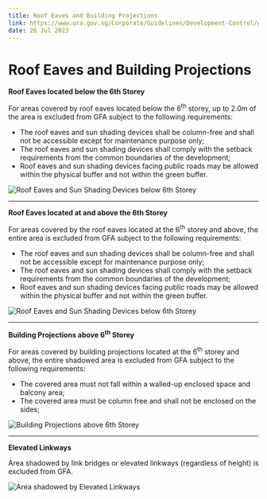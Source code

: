 ```yaml
---
title: Roof Eaves and Building Projections
link: https://www.ura.gov.sg/Corporate/Guidelines/Development-Control/gross-floor-area/GFA/RoofEavesandBuildingProjections
date: 26 Jul 2023
---
```


# Roof Eaves and Building Projections

**Roof Eaves located below the 6th Storey**

For areas covered by roof eaves located below the 6<sup>th</sup> storey, up to 2.0m of the area is excluded from GFA subject to the following requirements:

- The roof eaves and sun shading devices shall be column-free and shall not be accessible except for maintenance purpose only;
- The roof eaves and sun shading devices shall comply with the setback requirements from the common boundaries of the development;
- Roof eaves and sun shading devices facing public roads may be allowed within the physical buffer and not within the green buffer.

![Roof Eaves and Sun Shading Devices below 6<sup>th</sup> Storey](https://www.ura.gov.sg/-/media/Corporate/Guidelines/Development-control/GFA/GFA-69B-Roof-eaves_below-6sty_final.jpg?h=800&w=1000)

---

**Roof Eaves located at and above the 6th Storey**

For areas covered by the roof eaves located at the 6<sup>th</sup> storey and above, the entire area is excluded from GFA subject to the following requirements:

- The roof eaves and sun shading devices shall be column-free and shall not be accessible except for maintenance purpose only;
- The roof eaves and sun shading devices shall comply with the setback requirements from the common boundaries of the development;
- Roof eaves and sun shading devices facing public roads may be allowed within the physical buffer and not within the green buffer.

![Roof Eaves and Sun Shading Devices below 6<sup>th</sup> Storey](https://www.ura.gov.sg/-/media/Corporate/Guidelines/Development-control/GFA/GFA-51-Shadow-area_roof-eaves-n-sun-shading-devices_final.jpg?h=826&w=1000)

---

**Building Projections above 6<sup>th</sup> Storey**

For areas covered by building projections located at the 6<sup>th</sup> storey and above, the entire shadowed area is excluded from GFA subject to the following requirements:

- The covered area must not fall within a walled-up enclosed space and balcony area;
- The covered area must be column free and shall not be enclosed on the sides;

![Building Projections above 6<sup>th</sup> Storey](https://www.ura.gov.sg/-/media/Corporate/Guidelines/Development-control/GFA/GFA-70A-sun-shading-n-building-projection_above-6sty_final.jpg?h=824&w=1000)

---

**Elevated Linkways**

Area shadowed by link bridges or elevated linkways (regardless of height) is excluded from GFA.

![Area shadowed by Elevated Linkways](https://www.ura.gov.sg/-/media/Corporate/Guidelines/Development-control/GFA/GFA-58-Shadow-area-below-elevated-linkways_final.jpg?h=1452&w=1000)


